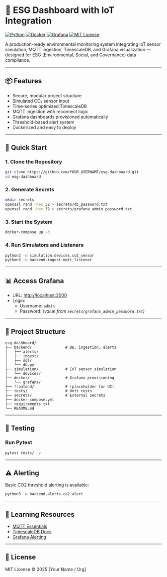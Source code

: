 # 🌿 ESG Dashboard with IoT Integration

[![Python](https://img.shields.io/badge/python-3.10+-blue.svg)](https://www.python.org/)
[![Docker](https://img.shields.io/badge/docker-ready-blue.svg)](https://www.docker.com/)
[![Grafana](https://img.shields.io/badge/grafana-visualization-orange.svg)](https://grafana.com/)
[![MIT License](https://img.shields.io/badge/license-MIT-green.svg)](LICENSE)

A production-ready environmental monitoring system integrating IoT sensor simulation, MQTT ingestion, TimescaleDB, and Grafana visualization — designed for ESG (Environmental, Social, and Governance) data compliance.

---

## 📦 Features

- Secure, modular project structure
- Simulated CO₂ sensor input
- Time-series optimized TimescaleDB
- MQTT ingestion with reconnect logic
- Grafana dashboards provisioned automatically
- Threshold-based alert system
- Dockerized and easy to deploy

---

## 🚀 Quick Start

### 1. Clone the Repository
```bash
git clone https://github.com/YOUR_USERNAME/esg-dashboard.git
cd esg-dashboard
```

### 2. Generate Secrets
```bash
mkdir secrets
openssl rand -hex 32 > secrets/db_password.txt
openssl rand -hex 32 > secrets/grafana_admin_password.txt
```

### 3. Start the System
```bash
docker-compose up -d
```

### 4. Run Simulators and Listeners
```bash
python3 -m simulation.devices.co2_sensor
python3 -m backend.ingest.mqtt_listener
```

---

## 📊 Access Grafana

- URL: [http://localhost:3000](http://localhost:3000)
- Login:
  - Username: `admin`
  - Password: *(value from `secrets/grafana_admin_password.txt`)*

---

## 📁 Project Structure

```
esg-dashboard/
├── backend/               # DB, ingestion, alerts
│   ├── alerts/
│   ├── ingest/
│   ├── sql/
│   └── db.py
├── simulation/            # IoT sensor simulation
│   └── devices/
├── docker/                # Grafana provisioning
│   └── grafana/
├── frontend/              # (placeholder for UI)
├── tests/                 # Unit tests
├── secrets/               # External secrets
├── docker-compose.yml
├── requirements.txt
└── README.md
```

---

## 🧪 Testing

### Run Pytest
```bash
pytest tests/ -v
```

---

## ⚠️ Alerting

Basic CO2 threshold alerting is available:
```bash
python3 -m backend.alerts.co2_alert
```

---

## 📘 Learning Resources

- [MQTT Essentials](https://www.hivemq.com/mqtt-essentials/)
- [TimescaleDB Docs](https://docs.timescale.com/)
- [Grafana Alerting](https://grafana.com/docs/grafana/latest/alerting/)

---

## 📄 License

MIT License © 2025 [Your Name / Org]
